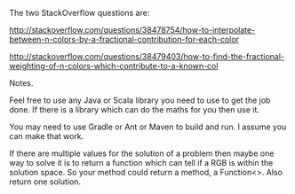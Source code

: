
The two StackOverflow questions are:

http://stackoverflow.com/questions/38478754/how-to-interpolate-between-n-colors-by-a-fractional-contribution-for-each-color

http://stackoverflow.com/questions/38479403/how-to-find-the-fractional-weighting-of-n-colors-which-contribute-to-a-known-col

Notes.

Feel free to use any Java or Scala library you need to use to get the job done. If there is a library which can do
the maths for you then use it.

You may need to use Gradle or Ant or Maven to build and run. I assume you can make that work.

If there are multiple values for the solution of a problem then maybe one way to solve it is to return a function
which can tell if a RGB is within the solution space. So your method could return a method, a Function<>. Also return one solution.

